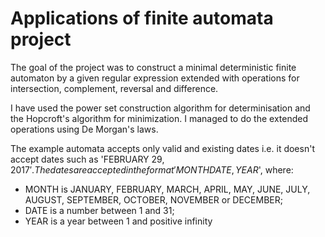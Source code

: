 # Applications of finite automata project
The goal of the project was to construct a minimal deterministic finite automaton by a given regular expression extended with operations for intersection, complement, reversal and difference. 

I have used the power set construction algorithm for determinisation and the Hopcroft's algorithm for minimization. I managed to do the extended operations using De Morgan's laws.

The example automata accepts only valid and existing dates i.e. it doesn't accept dates such as 'FEBRUARY 29, 2017$'. The dates are accepted in the format 'MONTH DATE, YEAR$', where:
* MONTH is JANUARY, FEBRUARY, MARCH, APRIL, MAY, JUNE, JULY, AUGUST, SEPTEMBER, OCTOBER, NOVEMBER or DECEMBER;
* DATE is a number between 1 and 31;
* YEAR is a year between 1 and positive infinity
